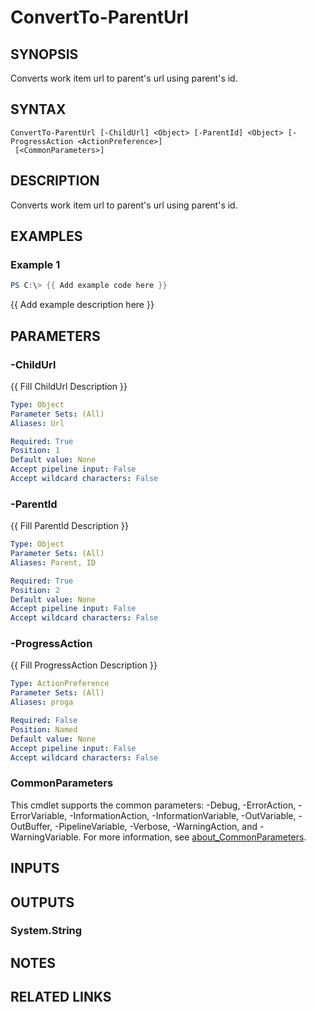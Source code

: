 ﻿---
external help file: AzureDevOpsApi-help.xml
Module Name: AzureDevOpsApi
online version:
schema: 2.0.0
---

# ConvertTo-ParentUrl

## SYNOPSIS
Converts work item url to parent's url using parent's id.

## SYNTAX

```
ConvertTo-ParentUrl [-ChildUrl] <Object> [-ParentId] <Object> [-ProgressAction <ActionPreference>]
 [<CommonParameters>]
```

## DESCRIPTION
Converts work item url to parent's url using parent's id.

## EXAMPLES

### Example 1
```powershell
PS C:\> {{ Add example code here }}
```

{{ Add example description here }}

## PARAMETERS

### -ChildUrl
{{ Fill ChildUrl Description }}

```yaml
Type: Object
Parameter Sets: (All)
Aliases: Url

Required: True
Position: 1
Default value: None
Accept pipeline input: False
Accept wildcard characters: False
```

### -ParentId
{{ Fill ParentId Description }}

```yaml
Type: Object
Parameter Sets: (All)
Aliases: Parent, ID

Required: True
Position: 2
Default value: None
Accept pipeline input: False
Accept wildcard characters: False
```

### -ProgressAction
{{ Fill ProgressAction Description }}

```yaml
Type: ActionPreference
Parameter Sets: (All)
Aliases: proga

Required: False
Position: Named
Default value: None
Accept pipeline input: False
Accept wildcard characters: False
```

### CommonParameters
This cmdlet supports the common parameters: -Debug, -ErrorAction, -ErrorVariable, -InformationAction, -InformationVariable, -OutVariable, -OutBuffer, -PipelineVariable, -Verbose, -WarningAction, and -WarningVariable. For more information, see [about_CommonParameters](http://go.microsoft.com/fwlink/?LinkID=113216).

## INPUTS

## OUTPUTS

### System.String
## NOTES

## RELATED LINKS
